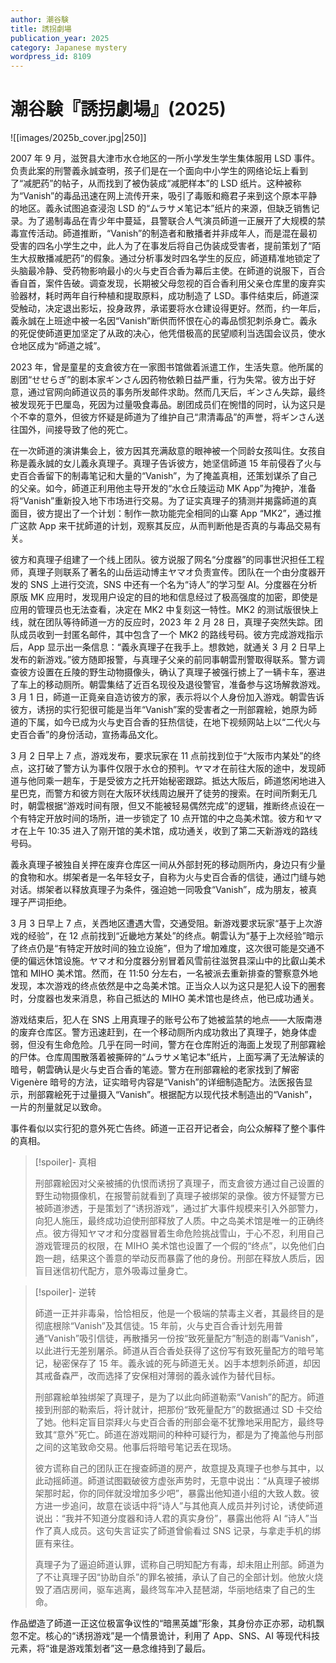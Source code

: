 ```yaml
---
author: 潮谷験
title: 誘拐劇場
publication_year: 2025
category: Japanese mystery
wordpress_id: 8109
---
```


# 潮谷験『誘拐劇場』(2025)

![[images/2025b_cover.jpg|250]]

2007 年 9 月，滋贺县大津市水仓地区的一所小学发生学生集体服用 LSD 事件。负责此案的刑警義永誠查明，孩子们是在一个面向中小学生的网络论坛上看到了“减肥药”的帖子，从而找到了被伪装成“减肥样本”的 LSD 纸片。这种被称为“Vanish”的毒品迅速在网上流传开来，吸引了毒贩和瘾君子来到这个原本平静的地区。義永试图追查浸泡 LSD 的“ムラサメ笔记本”纸片的来源，但缺乏销售记录。为了遏制毒品在青少年中蔓延，县警联合人气演员師道一正展开了大规模的禁毒宣传活动。師道推断，“Vanish”的制造者和散播者并非成年人，而是混在最初受害的四名小学生之中，此人为了在事发后将自己伪装成受害者，提前策划了“陌生大叔散播减肥药”的假象。通过分析事发时四名学生的反应，師道精准地锁定了头脑最冷静、受药物影响最小的火与史百合香为幕后主使。在師道的说服下，百合香自首，案件告破。调查发现，长期被父母忽视的百合香利用父亲仓库里的废弃实验器材，耗时两年自行种植和提取原料，成功制造了 LSD。事件结束后，師道深受触动，决定退出影坛，投身政界，承诺要将水仓建设得更好。然而，约一年后，義永誠在上班途中被一名因“Vanish”断供而怀恨在心的毒品惯犯刺杀身亡。義永的死促使師道更加坚定了从政的决心，他凭借极高的民望顺利当选国会议员，使水仓地区成为“師道之城”。

2023 年，曾是童星的支倉彼方在一家图书馆做着派遣工作，生活失意。他所属的剧团“せせらぎ”的剧本家ギンさん因药物依赖日益严重，行为失常。彼方出于好意，通过官网向師道议员的事务所发邮件求助。然而几天后，ギンさん失踪，最终被发现死于巴厘岛，死因为过量吸食毒品。剧团成员们在惋惜的同时，认为这只是个不幸的意外，但彼方怀疑是師道为了维护自己“肃清毒品”的声誉，将ギンさん送往国外，间接导致了他的死亡。

在一次師道的演讲集会上，彼方因其充满敌意的眼神被一个同龄女孩叫住。女孩自称是義永誠的女儿義永真理子。真理子告诉彼方，她坚信師道 15 年前侵吞了火与史百合香留下的制毒笔记和大量的“Vanish”，为了掩盖真相，还策划谋杀了自己的父亲。如今，師道正利用他主导开发的“水仓丘陵运动 MK App”为掩护，准备将“Vanish”重新投入地下市场进行交易。为了证实真理子的猜测并揭露師道的真面目，彼方提出了一个计划：制作一款功能完全相同的山寨 App “MK2”，通过推广这款 App 来干扰師道的计划，观察其反应，从而判断他是否真的与毒品交易有关。

彼方和真理子组建了一个线上团队。彼方说服了网名“分度器”的同事世沢担任工程师，真理子则联系了著名的山岳运动博主ヤマオ负责宣传。团队在一个由分度器开发的 SNS 上进行交流，SNS 中还有一个名为“诗人”的学习型 AI。分度器在分析原版 MK 应用时，发现用户设定的目的地和信息经过了极高强度的加密，即使是应用的管理员也无法查看，决定在 MK2 中复刻这一特性。MK2 的测试版很快上线，就在团队等待師道一方的反应时，2023 年 2 月 28 日，真理子突然失踪。团队成员收到一封匿名邮件，其中包含了一个 MK2 的路线号码。彼方完成游戏指示后，App 显示出一条信息：“義永真理子在我手上。想救她，就通关 3 月 2 日早上发布的新游戏。”彼方随即报警，与真理子父亲的前同事朝雲刑警取得联系。警方调查彼方设置在丘陵的野生动物摄像头，确认了真理子被强行掳上了一辆卡车，塞进了车上的移动厕所。朝雲集结了近百名现役及退役警官，准备参与这场解救游戏。3 月 1 日，師道一正竟亲自造访彼方的家，表示将以个人身份加入游戏。朝雲告诉彼方，诱拐的实行犯很可能是当年“Vanish”案的受害者之一刑部霧絵，她原为師道的下属，如今已成为火与史百合香的狂热信徒，在地下视频网站上以“二代火与史百合香”的身份活动，宣扬毒品文化。

3 月 2 日早上 7 点，游戏发布，要求玩家在 11 点前找到位于“大阪市内某处”的终点，这打破了警方认为事件仅限于水仓的预判。ヤマオ在前往大阪的途中，发现師道与他同乘一趟车，于是受彼方之托开始秘密跟踪。抵达大阪后，師道悠闲地进入星巴克，而警方和彼方则在大阪环状线周边展开了徒劳的搜索。在时间所剩无几时，朝雲根据“游戏时间有限，但又不能被轻易偶然完成”的逻辑，推断终点设在一个有特定开放时间的场所，进一步锁定了 10 点开馆的中之岛美术馆。彼方和ヤマオ在上午 10:35 进入了刚开馆的美术馆，成功通关，收到了第二天新游戏的路线号码。

義永真理子被独自关押在废弃仓库区一间从外部封死的移动厕所内，身边只有少量的食物和水。绑架者是一名年轻女子，自称为火与史百合香的信徒，通过门缝与她对话。绑架者以释放真理子为条件，强迫她一同吸食“Vanish”，成为朋友，被真理子严词拒绝。

3 月 3 日早上 7 点，关西地区遭遇大雪，交通受阻。新游戏要求玩家“基于上次游戏的经验”，在 12 点前找到“近畿地方某处”的终点。朝雲认为“基于上次经验”暗示了终点仍是“有特定开放时间的独立设施”，但为了增加难度，这次很可能是交通不便的偏远休馆设施。ヤマオ和分度器分别冒着风雪前往滋贺县深山中的比叡山美术馆和 MIHO 美术馆。然而，在 11:50 分左右，一名被派去重新排查的警察意外地发现，本次游戏的终点依然是中之岛美术馆。正当众人以为这只是犯人设下的圈套时，分度器也发来消息，称自己抵达的 MIHO 美术馆也是终点，他已成功通关。

游戏结束后，犯人在 SNS 上用真理子的账号公布了她被监禁的地点——大阪南港的废弃仓库区。警方迅速赶到，在一个移动厕所内成功救出了真理子，她身体虚弱，但没有生命危险。几乎在同一时间，警方在仓库附近的海面上发现了刑部霧絵的尸体。仓库周围散落着被撕碎的“ムラサメ笔记本”纸片，上面写满了无法解读的暗号，朝雲确认是火与史百合香的笔迹。警方在刑部霧絵的老家找到了解密 Vigenère 暗号的方法，证实暗号内容是“Vanish”的详细制造配方。法医报告显示，刑部霧絵死于过量摄入“Vanish”。根据配方以现代技术制造出的“Vanish”，一片的剂量就足以致命。

事件看似以实行犯的意外死亡告终。師道一正召开记者会，向公众解释了整个事件的真相。

> [!spoiler]- 真相
> 
> 刑部霧絵因对父亲被捕的仇恨而诱拐了真理子，而支倉彼方通过自己设置的野生动物摄像机，在报警前就看到了真理子被绑架的录像。彼方怀疑警方已被師道渗透，于是策划了“诱拐游戏”，通过扩大事件规模来引入外部警力，向犯人施压，最终成功迫使刑部释放了人质。中之岛美术馆是唯一的正确终点。彼方得知ヤマオ和分度器冒着生命危险挑战雪山，于心不忍，利用自己游戏管理员的权限，在 MIHO 美术馆也设置了一个假的“终点”，以免他们白跑一趟，结果这个善意的举动反而暴露了他的身份。刑部在释放人质后，因盲目迷信初代配方，意外吸毒过量身亡。

> [!spoiler]- 逆转
> 
> 師道一正并非毒枭，恰恰相反，他是一个极端的禁毒主义者，其最终目的是彻底根除“Vanish”及其信徒。15 年前，火与史百合香计划先用普通“Vanish”吸引信徒，再散播另一份按“致死量配方”制造的剧毒“Vanish”，以此进行无差别屠杀。師道从百合香处获得了这份写有致死量配方的暗号笔记，秘密保存了 15 年。義永诚的死与師道无关。凶手本想刺杀師道，却因其戒备森严，改而选择了安保相对薄弱的義永诚作为替代目标。
> 
> 刑部霧絵单独绑架了真理子，是为了以此向師道勒索“Vanish”的配方。師道接到刑部的勒索后，将计就计，把那份“致死量配方”的数据通过 SD 卡交给了她。他料定盲目崇拜火与史百合香的刑部会毫不犹豫地采用配方，最终导致其“意外”死亡。師道在游戏期间的种种可疑行为，都是为了掩盖他与刑部之间的这笔致命交易。他事后将暗号笔记丢在现场。
> 
> 彼方谎称自己的团队正在搜查師道的房产，故意提及真理子也参与其中，以此动摇師道。師道试图戳破彼方虚张声势时，无意中说出：“从真理子被绑架那时起，你的同伴就没增加多少吧”，暴露出他知道小组的大致人数。彼方进一步追问，故意在谈话中将“诗人”与其他真人成员并列讨论，诱使師道说出：“我并不知道分度器和诗人君的真实身份”，暴露出他将 AI “诗人”当作了真人成员。这句失言证实了師道曾偷看过 SNS 记录，与拿走手机的绑匪有来往。
> 
> 真理子为了逼迫師道认罪，谎称自己明知配方有毒，却未阻止刑部。師道为了不让真理子因“协助自杀”的罪名被捕，承认了自己的全部计划。他放火烧毁了酒店房间，驱车逃离，最终驾车冲入琵琶湖，华丽地结束了自己的生命。

作品塑造了師道一正这位极富争议性的“暗黑英雄”形象，其身份亦正亦邪，动机飘忽不定。核心的“诱拐游戏”是一个情景诡计，利用了 App、SNS、AI 等现代科技元素，将“谁是游戏策划者”这一悬念维持到了最后。
